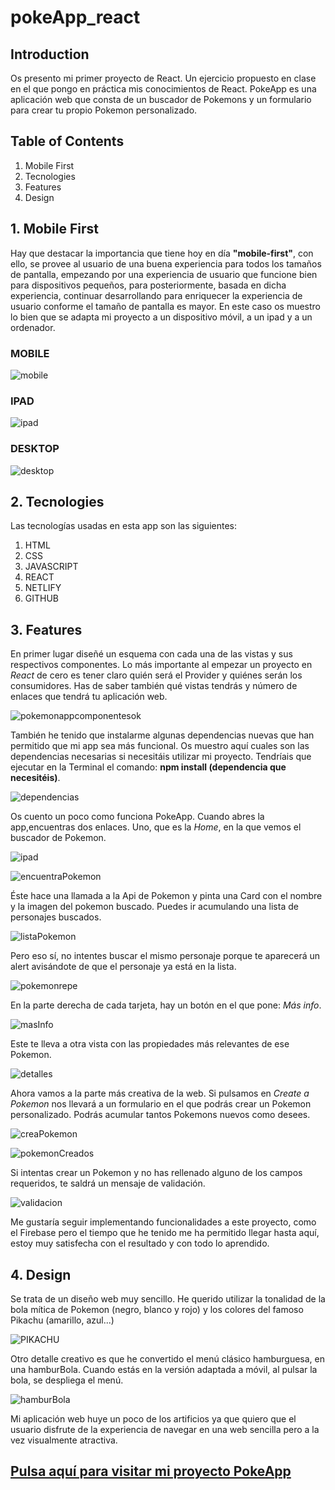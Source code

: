 # pokeApp_react


## Introduction
Os presento mi primer proyecto de React. Un ejercicio propuesto en clase en el que pongo en práctica mis conocimientos de React. PokeApp es una aplicación web que consta de un buscador de Pokemons y un formulario para crear tu propio Pokemon personalizado.

## Table of Contents
1. Mobile First
2. Tecnologies
3. Features
4. Design

## 1. Mobile First

Hay que destacar la importancia que tiene hoy en día **"mobile-first"**, con ello, se provee al usuario de una buena experiencia para todos los tamaños de pantalla, empezando por una experiencia de usuario que funcione bien para dispositivos pequeños, para posteriormente, basada en dicha experiencia, continuar desarrollando para enriquecer la experiencia de usuario conforme el tamaño de pantalla es mayor. En este caso os muestro lo bien que se adapta mi proyecto a un dispositivo móvil, a un ipad y a un ordenador.

### MOBILE

![mobile](https://github.com/Gemagit/pokeApp_react/assets/143506667/db8acdaa-1372-4853-8b38-369710abda3c)

### IPAD

![ipad](https://github.com/Gemagit/pokeApp_react/assets/143506667/97746989-a97e-451f-98bd-29bb4a5dc569)

### DESKTOP

![desktop](https://github.com/Gemagit/pokeApp_react/assets/143506667/700cb34d-efc7-44cb-906e-d8e081987caa)

## 2. Tecnologies

Las tecnologías usadas en esta app son las siguientes:

1. HTML
2. CSS
3. JAVASCRIPT
4. REACT
5. NETLIFY
6. GITHUB


## 3. Features

En primer lugar diseñé un esquema con cada una de las vistas y sus respectivos componentes. Lo más importante al empezar un proyecto en *React* de cero es tener claro quién será el Provider y quiénes serán los consumidores. Has de saber también qué vistas tendrás y número de enlaces que tendrá tu aplicación web.  

![pokemonappcomponentesok](https://github.com/Gemagit/pokeApp_react/assets/143506667/6f490523-809d-45e3-92ae-fc30f7bc2dfe)

También he tenido que instalarme algunas dependencias nuevas que han permitido que mi app sea más funcional. Os muestro aquí cuales son las dependencias necesarias si necesitáis utilizar mi proyecto. Tendríais que ejecutar en la Terminal el comando: **npm install (dependencia que necesitéis)**.

![dependencias](https://github.com/Gemagit/pokeApp_react/assets/143506667/394529c7-3f9b-42c2-a081-854afd190793)

Os cuento un poco como funciona PokeApp. Cuando abres la app,encuentras dos enlaces. Uno, que es la *Home*, en la que vemos el buscador de Pokemon. 

![ipad](https://github.com/Gemagit/pokeApp_react/assets/143506667/763453a8-95ed-430e-8077-786b4dfcfb9d)

![encuentraPokemon](https://github.com/Gemagit/pokeApp_react/assets/143506667/74deb3b5-8479-4a1e-a1c4-107f0afb9b30)

Éste hace una llamada a la Api de Pokemon y pinta una Card con el nombre y la imagen del pokemon buscado. Puedes ir acumulando una lista de personajes buscados.

![listaPokemon](https://github.com/Gemagit/pokeApp_react/assets/143506667/984ae7cf-4f79-4024-bc80-1de4e1db865c)

Pero eso sí, no intentes buscar el mismo personaje porque te aparecerá un alert avisándote de que el personaje ya está en la lista.

![pokemonrepe](https://github.com/Gemagit/pokeApp_react/assets/143506667/3124ea6d-bc1d-4eb8-9ae4-50f852d3a5b1)

En la parte derecha de cada tarjeta, hay un botón en el que pone: *Más info*.

![masInfo](https://github.com/Gemagit/pokeApp_react/assets/143506667/335cd329-3c17-4039-b7a0-dfdc9647d162)

Este te lleva a otra vista con las propiedades más relevantes de ese Pokemon.

![detalles](https://github.com/Gemagit/pokeApp_react/assets/143506667/fef0f2c9-bd11-47da-92ae-21c55234041b)

Ahora vamos a la parte más creativa de la web. Si pulsamos en *Create a Pokemon* nos llevará a un formulario en el que podrás crear un Pokemon personalizado. Podrás acumular tantos Pokemons nuevos como desees. 

![creaPokemon](https://github.com/Gemagit/pokeApp_react/assets/143506667/2c223dcb-6cce-41de-81ec-4af00393438c)

![pokemonCreados](https://github.com/Gemagit/pokeApp_react/assets/143506667/526b2107-153b-4d49-be51-a1d576a6e7d9)

Si intentas crear un Pokemon y no has rellenado alguno de los campos requeridos, te saldrá un mensaje de validación. 

![validacion](https://github.com/Gemagit/pokeApp_react/assets/143506667/ef92ddef-31a3-4c81-8946-db0b58185ef3)

Me gustaría seguir implementando funcionalidades a este proyecto, como el Firebase pero el tiempo que he tenido me ha permitido llegar hasta aquí, estoy muy satisfecha con el resultado y con todo lo aprendido.


## 4. Design

Se trata de un diseño web muy sencillo. He querido utilizar la tonalidad de la bola mítica de Pokemon (negro, blanco y rojo) y los colores del famoso Pikachu (amarillo, azul...) 

![PIKACHU](https://github.com/Gemagit/pokeApp_react/assets/143506667/1a220fc8-0317-4b76-8b65-443bddf4a6c0)

Otro detalle creativo es que he convertido el menú clásico hamburguesa, en una hamburBola. Cuando estás en la versión adaptada a móvil, al pulsar la bola, se despliega el menú.


![hamburBola](https://github.com/Gemagit/pokeApp_react/assets/143506667/834b316c-d2d0-4498-94c3-2f13cdc63eb6)

Mi aplicación web huye un poco de los artificios ya que quiero que el usuario disfrute de la experiencia de navegar en una web sencilla pero a la vez visualmente atractiva.


## [Pulsa aquí para visitar mi proyecto PokeApp]()
